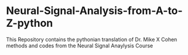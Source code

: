 # Neural-Signal-Analysis-from-A-to-Z-python
 This Repository contains the pythonian translation of Dr. Mike X Cohen methods and codes from the Neural Signal Anaylysis Course
